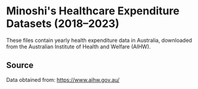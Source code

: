# Minoshi's Healthcare Expenditure Datasets (2018–2023)

These files contain yearly health expenditure data in Australia, downloaded from the Australian Institute of Health and Welfare (AIHW).


## Source
Data obtained from: https://www.aihw.gov.au/
